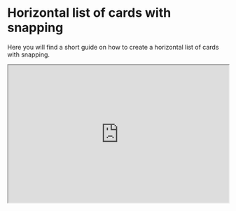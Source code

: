 # Horizontal list of cards with snapping

Here you will find a short guide on how to create a horizontal list of cards with snapping.

<div style="padding:62.5% 0 0 0;position:relative;"><iframe width="100%" height="100%" src="https://www.youtube.com/embed/x0nWHv2uCHI" style="position:absolute;top:0;left:0; frameborder="0" allow="accelerometer; autoplay; encrypted-media; gyroscope; picture-in-picture" allowfullscreen></iframe>
</iframe></div>
<br>
<br>
